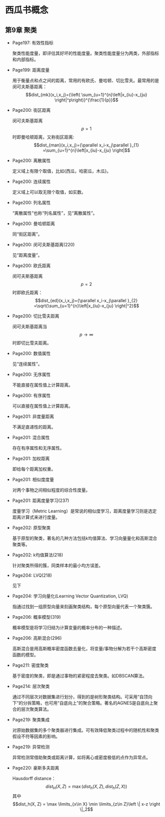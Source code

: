 # 西瓜书概念
## 第9章 聚类
- Page197: 有效性指标  

    聚类性能度量，即评估其好坏的性能度量。聚类性能度量分为两类，外部指标和内部指标。
- Page199: 距离度量  

    用于衡量点和点之间的距离，常用的有欧氏、曼哈顿、切比雪夫。最常用的是闵可夫斯基距离：  
    $$dist_{mk}(x_i,x_j)={\left( \sum_{u=1}^{n}\left|x_{iu}-x_{ju} \right|^p\right)}^{\frac{1}{p}}$$
- Page200: 街区距离

    闵可夫斯基距离$$p=1$$时即曼哈顿距离，又称街区距离:
    $$dist_{man}(x_i,x_j)={\parallel x_i-x_j\parallel }_{1} =\sum_{u=1}^{n}\left|x_{iu}-x_{ju} \right|$$
- Page200: 离散属性

    定义域上有限个取值，比如{西瓜，哈密瓜，木瓜}。
- Page200: 连续属性

    定义域上可以取无限个取值，如实数。
- Page200: 列名属性

    “离散属性”也称“列名属性”，见“离散属性”。
- Page200: 曼哈顿距离

    同“街区距离”。
- Page200: 闵可夫斯基距离(220)

    见“距离度量”。
- Page200: 欧氏距离

    闵可夫斯基距离$$p=2$$时即欧氏距离：  
    $$dist_{ed}(x_i,x_j)={\parallel x_i-x_j\parallel }_{2} =\sqrt{\sum_{u=1}^{n}\left|x_{iu}-x_{ju} \right|^2}$$
- Page200: 切比雪夫距离

    闵可夫斯基距离当$$p\rightarrow \infty$$时即切比雪夫距离。
- Page200: 数值属性

    见“连续属性”。
- Page200: 无序属性

    不能直接在属性值上计算距离。
- Page200: 有序属性

    可以直接在属性值上计算距离。
- Page201: 非度量距离

    不满足直递性的距离。
- Page201: 混合属性

    存在有序属性和无序属性。
- Page201: 加权距离

    即给每个距离加权重。
- Page201: 相似度度量

    对两个事物之间相似程度的综合性度量。
- Page201: 距离度量学习(237)

    度量学习（Metric Learning）是常说的相似度学习，距离度量学习则是选定距离计算式来进行度量。
- Page202: 原型聚类

    基于原型的聚类，著名的几种方法包括k均值算法、学习向量量化和高斯混合聚类等。
- Page202: k均值算法(218)

    针对聚类所得的簇，同类样本的最小均方误差。
- Page204: LVQ(218)

    见下
- Page204: 学习向量化(Learning Vector Quantization, LVQ)

    指通过找到一组原型向量来刻画聚类结构，每个原型向量代表一个聚类簇。
- Page206: 概率模型(319)

    概率模型是将学习归结为计算变量的概率分布的一种描述。
- Page206: 高斯混合(296)

    高斯混合是用高斯概率密度函数去量化，将变量/事物分解为若干个高斯密度函数的模型。
- Page211: 密度聚类

    基于密度的聚类，即是通过事物的紧密程度去聚类。如DBSCAN算法。
- Page214: 层次聚类

    通过不同层次对数据集进行划分，得到的是树形聚类结构。可采用“自顶向下”的分拆策略，也可用“自底向上”的聚合策略。著名的AGNES是自底向上聚合的层次聚类算法。
- Page219: 聚类集成

    对原始数据集的多个聚类器进行集成。可有效降低聚类过程中的随机性和聚类假设不符等因素的影响。
- Page219: 异常检测

    异常检测常借助聚类或距离计算，如将离心或密度极低的点作为异常点。
- Page220: 豪斯多夫距离

    Hausdorff distance：
    $$dist_H(X, Z) = \max (dist_h(X, Z), dist_h(Z, X))$$
    其中
    $$dist_h(X, Z) = \max \limits_{x\in X} \min \limits_{z\in Z}\left \| x-z \right \|_2$$
